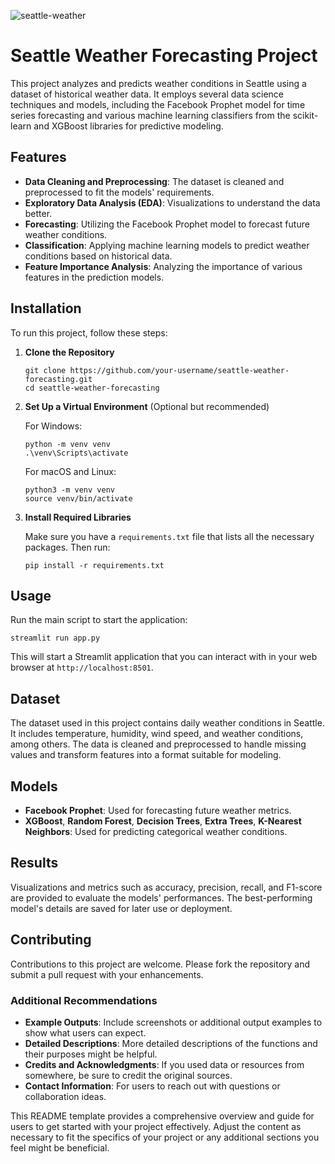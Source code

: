 ![seattle-weather]()

# Seattle Weather Forecasting Project

This project analyzes and predicts weather conditions in Seattle using a dataset of historical weather data. It employs several data science techniques and models, including the Facebook Prophet model for time series forecasting and various machine learning classifiers from the scikit-learn and XGBoost libraries for predictive modeling.

## Features

- **Data Cleaning and Preprocessing**: The dataset is cleaned and preprocessed to fit the models' requirements.
- **Exploratory Data Analysis (EDA)**: Visualizations to understand the data better.
- **Forecasting**: Utilizing the Facebook Prophet model to forecast future weather conditions.
- **Classification**: Applying machine learning models to predict weather conditions based on historical data.
- **Feature Importance Analysis**: Analyzing the importance of various features in the prediction models.

## Installation

To run this project, follow these steps:

1. **Clone the Repository**

   ```
   git clone https://github.com/your-username/seattle-weather-forecasting.git
   cd seattle-weather-forecasting
   ```

2. **Set Up a Virtual Environment** (Optional but recommended)

   For Windows:
   ```
   python -m venv venv
   .\venv\Scripts\activate
   ```

   For macOS and Linux:
   ```
   python3 -m venv venv
   source venv/bin/activate
   ```

3. **Install Required Libraries**

   Make sure you have a `requirements.txt` file that lists all the necessary packages. Then run:
   ```
   pip install -r requirements.txt
   ```

## Usage

Run the main script to start the application:

```
streamlit run app.py
```

This will start a Streamlit application that you can interact with in your web browser at `http://localhost:8501`.

## Dataset

The dataset used in this project contains daily weather conditions in Seattle. It includes temperature, humidity, wind speed, and weather conditions, among others. The data is cleaned and preprocessed to handle missing values and transform features into a format suitable for modeling.

## Models

- **Facebook Prophet**: Used for forecasting future weather metrics.
- **XGBoost**, **Random Forest**, **Decision Trees**, **Extra Trees**, **K-Nearest Neighbors**: Used for predicting categorical weather conditions.

## Results

Visualizations and metrics such as accuracy, precision, recall, and F1-score are provided to evaluate the models' performances. The best-performing model's details are saved for later use or deployment.

## Contributing

Contributions to this project are welcome. Please fork the repository and submit a pull request with your enhancements.

### Additional Recommendations

- **Example Outputs**: Include screenshots or additional output examples to show what users can expect.
- **Detailed Descriptions**: More detailed descriptions of the functions and their purposes might be helpful.
- **Credits and Acknowledgments**: If you used data or resources from somewhere, be sure to credit the original sources.
- **Contact Information**: For users to reach out with questions or collaboration ideas.

This README template provides a comprehensive overview and guide for users to get started with your project effectively. Adjust the content as necessary to fit the specifics of your project or any additional sections you feel might be beneficial.
